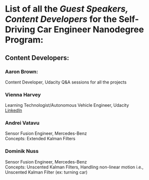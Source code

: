 # List of all the *Guest Speakers, Content Developers* for the Self-Driving Car Engineer Nanodegree Program:  

## Content Developers:  

### Aaron Brown:  
Content Developer, Udacity
Q&A sessions for all the projects  

### Vienna Harvey  
Learning Technologist/Autonomous Vehicle Engineer, Udacity  
[LinkedIn](https://www.linkedin.com/in/viennaharvey/)  

### Andrei Vatavu  
Sensor Fusion Engineer, Mercedes-Benz  
Concepts: Extended Kalman Filters  

### Dominik Nuss  
Sensor Fusion Engineer, Mercedes-Benz  
Concepts: Unscented Kalman Filters, Handling non-linear motion i.e., Unscented Kalman Filter (ex: turning car)  

